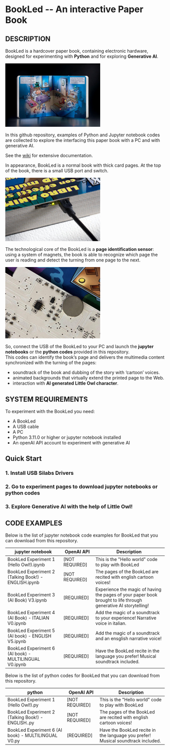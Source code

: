 BookLed -- An interactive Paper Book
====================================

## **DESCRIPTION**
BookLed is a hardcover paper book, containing electronic hardware, designed for experimenting with **Python** and for exploring **Generative AI**.  

<img src="docs/images/xontontox.jpg" alt="Xontontox is calling home Image" width="300">

In this github repository, examples of Python and Jupyter notebook codes are collected to explore the interfacing this paper book with a PC and with generative AI.

See the [wiki](https://github.com/robotoons/BookLed/wiki) for extensive documentation.

In appearance, BookLed is a normal book with thick card pages. 
At the top of the book, there is a small USB port and switch.

<img src="docs/images/usb.jpg" alt="USB Image" width="300">

The technological core of the BookLed  is a **page identification sensor**: using a system of magnets, the book is able to recognize which page the user is reading and detect the turning from one page to the next.

<img src="docs/images/hall_sensor.jpg" alt="Hall sensor Image" width="300">

So, connect the USB of the BookLed to your PC and launch the **jupyter notebooks** or the **python codes** provided in this repository.   
This codes can identify the book’s page and delivers the multimedia content synchronized with the turning of the pages:  

- soundtrack of the book and dubbing of the story with ‘cartoon’ voices.  
- animated backgrounds that virtually extend the printed page to the Web.  
- interaction with **AI generated Little Owl character**.  

## **SYSTEM REQUIREMENTS**
To experiment with the BookLed you need:
  * A BookLed
  * A USB cable
  * A PC
  * Python 3.11.0 or higher or jupyter notebook installed
  * An openAI API account to experiment with generative AI


## **Quick Start**

### 1. Install USB Silabs Drivers
### 2. Go to experiment pages to download jupyter notebooks or python codes
### 3. Explore Generative AI with the help of Little Owl!



## **CODE EXAMPLES**

Below is the list of jupyter notebook code examples for BookLed that you can download from this repository.

| jupyter notebook            | OpenAI API | Description |
| ----------------- | --------- | ----------- |
| BookLed Experiment 1 (Hello Owl!).ipynb            | [NOT REQUIRED]    | This is the "Hello world" code to play with BookLed |
| BookLed Experiment 2 (Talking Book!) - ENGLISH.ipynb            | [NOT REQUIRED]    | The pages of the BookLed are recited with english cartoon voices! |
| BookLed Experiment 3 (AI Book) V3.ipynb            | [REQUIRED]    | Experience the magic of having the pages of your paper book brought to life through generative AI storytelling! |
| BookLed Experiment 4 (AI Book) - ITALIAN V0.ipynb            | [REQUIRED]    | Add the magic of a soundtrack to your experience! Narrative voice in italian.|
| BookLed Experiment 5 (AI book) - ENGLISH V5.ipynb            | [REQUIRED]    | Add the magic of a soundtrack and an ensglish narrative voice! |
| BookLed Experiment 6 (AI book) - MULTILINGUAL V0.ipynb            | [REQUIRED]    | Have the BookLed recite in the language you prefer! Musical soundtrack included. |

Below is the list of python codes for BookLed that you can download from this repository.

| python            | OpenAI API | Description |
| ----------------- | --------- | ----------- |
| BookLed Experiment 1 (Hello Owl!).py            | [NOT REQUIRED]    | This is the "Hello world" code to play with BookLed |
| BookLed Experiment 2 (Talking Book!) - ENGLISH..py            | [NOT REQUIRED]    | The pages of the BookLed are recited with english cartoon voices! |
| BookLed Experiment 6 (AI book) - MULTILINGUAL V0.py            | [REQUIRED]    | Have the BookLed recite in the language you prefer! Musical soundtrack included. |




